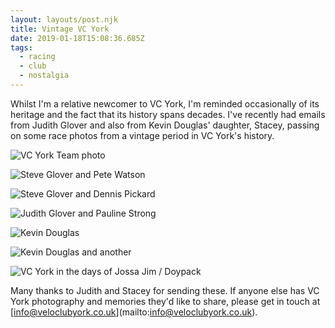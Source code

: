 ```yaml
---
layout: layouts/post.njk
title: Vintage VC York
date: 2019-01-18T15:08:36.685Z
tags:
  - racing
  - club
  - nostalgia
---
```

Whilst I'm a relative newcomer to VC York, I'm reminded occasionally of its heritage and the fact that its history spans decades. I've recently had emails from Judith Glover and also from Kevin Douglas' daughter, Stacey, passing on some race photos from a vintage period in VC York's history.

![VC York Team photo](/images/vc-york-team.jpg)

![Steve Glover and Pete Watson](/images/steve-glover-and-pete-watson.jpg)

![Steve Glover and Dennis Pickard](/images/steve-glover-and-denis-pickard.jpg)

![Judith Glover and Pauline Strong](/images/judith-glover-and-pauline-strong.jpg)

![Kevin Douglas](/images/kevin-douglas.jpg)

![Kevin Douglas and another](/images/kevin-douglas-and-another.jpg)

![VC York in the days of Jossa Jim / Doypack](/images/vc-york-team-joosa-jim-doypack.jpg)

Many thanks to Judith and Stacey for sending these. If anyone else has VC York photography and memories they'd like to share, please get in touch at \[info@veloclubyork.co.uk](mailto:info@veloclubyork.co.uk).
